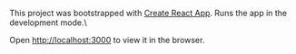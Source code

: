 This project was bootstrapped with [Create React App](https://github.com/create-react-app).
Runs the app in the development mode.\

Open [http://localhost:3000](http://localhost:3000) to view it in the browser.
